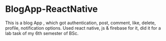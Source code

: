 # BlogApp-ReactNative
This is a blog App , which got authentication, post, comment, like, delete, profile, notification options. Used react native, js & firebase for it, did it for a lab task of my 6th semester of BSc.
